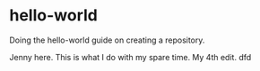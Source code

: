 # hello-world
Doing the hello-world guide on creating a repository.

Jenny here. This is what I do with my spare time.
My 4th edit.
dfd
